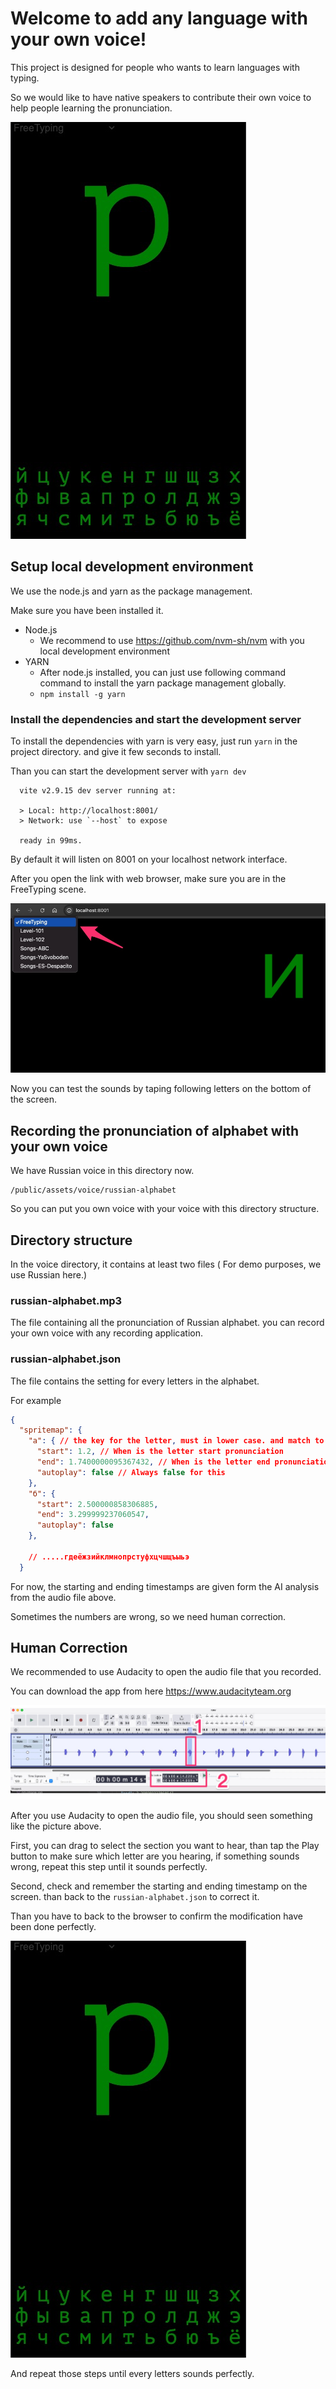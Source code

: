 # Welcome to add any language with your own voice!

This project is designed for people who wants to learn languages with typing.

So we would like to have native speakers to contribute their own voice to help people learning the pronunciation.

![alt text](public/images/screenshot.png)

## Setup local development environment

We use the node.js and yarn as the package management.

Make sure you have been installed it.

* Node.js
  * We recommend to use https://github.com/nvm-sh/nvm with you local development environment
* YARN
  * After node.js installed, you can just use following command command to install the yarn package management globally.
  * `npm install -g yarn`

### Install the dependencies and start the development server

To install the dependencies with yarn is very easy, just run `yarn` in the project directory. and give it few seconds to install.

Than you can start the development server with `yarn dev`

```
  vite v2.9.15 dev server running at:

  > Local: http://localhost:8001/
  > Network: use `--host` to expose

  ready in 99ms.
```

By default it will listen on 8001 on your localhost network interface.

After you open the link with web browser, make sure you are in the FreeTyping scene.

![free-typing scene screenshot](public/images/free-typing.png)

Now you can test the sounds by taping following letters on the bottom of the screen.


## Recording the pronunciation of alphabet with your own voice

We have Russian voice in this directory now.

```
/public/assets/voice/russian-alphabet
```

So you can put you own voice with your voice with this directory structure.


## Directory structure

In the voice directory, it contains at least two files ( For demo purposes, we use Russian here.)

### russian-alphabet.mp3

The file containing all the pronunciation of Russian alphabet. you can record your own voice with any recording application.

### russian-alphabet.json

The file contains the setting for every letters in the alphabet.

For example

``` json
{
  "spritemap": {
    "а": { // the key for the letter, must in lower case. and match to the keyboard.
      "start": 1.2, // When is the letter start pronunciation
      "end": 1.7400000095367432, // When is the letter end pronunciation
      "autoplay": false // Always false for this
    },
    "б": { 
      "start": 2.500000858306885,
      "end": 3.299999237060547,
      "autoplay": false
    },

    // .....гдеёжзийклмнопрстуфхцчшщъыьэ
  }
```

For now, the starting and ending timestamps are given form the AI analysis from the audio file above.

Sometimes the numbers are wrong, so we need human correction.

## Human Correction

We recommended to use Audacity to open the audio file that you recorded.

You can download the app from here https://www.audacityteam.org

![audacity screenshot](public/images/audacity-with-russian-voice.png)

After you use Audacity to open the audio file, you should seen something like the picture above.

First, you can drag to select the section you want to hear, than tap the Play button to make sure which letter are you hearing, if something sounds wrong, repeat this step until it sounds perfectly.

Second, check and remember the starting and ending timestamp on the screen. than back to the `russian-alphabet.json` to correct it.


Than you have to back to the browser to confirm the modification have been done perfectly.

![alt text](public/images/screenshot.png)

And repeat those steps until every letters sounds perfectly.
